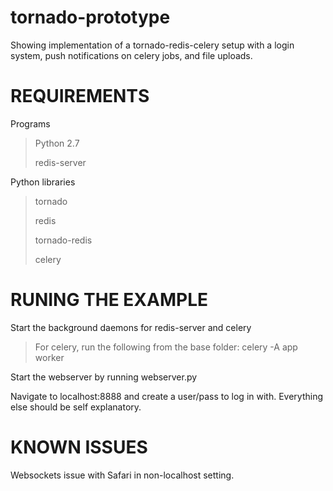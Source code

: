 tornado-prototype
=================

Showing implementation of a tornado-redis-celery setup with a login system, push notifications on celery jobs, and file uploads.

REQUIREMENTS
=================

Programs
> Python 2.7
>
> redis-server

Python libraries
> tornado
>
> redis
>
> tornado-redis
>
> celery

RUNING THE EXAMPLE
=================
Start the background daemons for redis-server and celery
>For celery, run the following from the base folder: celery -A app worker

Start the webserver by running webserver.py

Navigate to localhost:8888 and create a user/pass to log in with. Everything else should be self explanatory.

KNOWN ISSUES
=================
Websockets issue with Safari in non-localhost setting.
